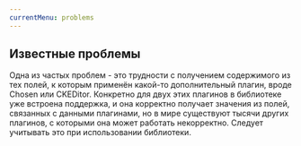 ```yaml
---
currentMenu: problems
---
```


## Известные проблемы

Одна из частых проблем - это трудности с получением содержимого из тех полей, к которым применён какой-то дополнительный плагин,
вроде Chosen или CKEDitor. Конкретно для двух этих плагинов в библиотеке уже встроена поддержка,
и она корректно получает значения из полей, связанных с данными плагинами, но в мире существуют тысячи других плагинов,
с которыми она может работать некорректно. Следует учитывать это при использовании библиотеки.